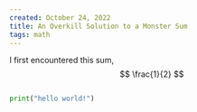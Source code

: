 ```yaml
---
created: October 24, 2022
title: An Overkill Solution to a Monster Sum
tags: math
---
```

I first encountered this sum,
$$
\frac{1}{2}
$$

```python

print("hello world!")

```
